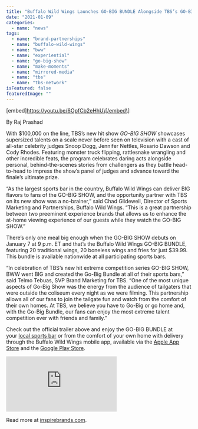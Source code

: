 ```yaml
---
title: "Buffalo Wild Wings Launches GO-BIG BUNDLE Alongside TBS’s GO-BIG SHOW"
date: "2021-01-09"
categories: 
  - name: "news"
tags: 
  - name: "brand-partnerships"
  - name: "buffalo-wild-wings"
  - name: "bww"
  - name: "experiential"
  - name: "go-big-show"
  - name: "make-moments"
  - name: "mirrored-media"
  - name: "tbs"
  - name: "tbs-network"
isFeatured: false
featuredImage: ""
---
```


\[embed\]https://youtu.be/6OpfCb2eHhU\[/embed\]

By Raj Prashad

With $100,000 on the line, TBS’s new hit show _GO-BIG SHOW_ showcases supersized talents on a scale never before seen on television with a cast of all-star celebrity judges Snoop Dogg, Jennifer Nettles, Rosario Dawson and Cody Rhodes. Featuring monster truck flipping, rattlesnake wrangling and other incredible feats, the program celebrates daring acts alongside personal, behind-the-scenes stories from challengers as they battle head-to-head to impress the show’s panel of judges and advance toward the finale’s ultimate prize.

“As the largest sports bar in the country, Buffalo Wild Wings can deliver BIG flavors to fans of the GO-BIG SHOW, and the opportunity partner with TBS on its new show was a no-brainer,” said Chad Glidewell, Director of Sports Marketing and Partnerships, Buffalo Wild Wings. “This is a great partnership between two preeminent experience brands that allows us to enhance the at-home viewing experience of our guests while they watch the GO-BIG SHOW.”

There’s only one meal big enough when the GO-BIG SHOW debuts on January 7 at 9 p.m. ET and that’s the Buffalo Wild Wings GO-BIG BUNDLE, featuring 20 traditional wings, 20 boneless wings and fries for just $39.99. This bundle is available nationwide at all participating sports bars.

“In celebration of TBS’s new hit extreme competition series GO-BIG SHOW, BWW went BIG and created the Go-Big Bundle at all of their sports bars,” said Telmo Tebuas, SVP Brand Marketing for TBS. “One of the most unique aspects of Go-Big Show was the energy from the audience of tailgaters that were outside the coliseum every night as we were filming. This partnership allows all of our fans to join the tailgate fun and watch from the comfort of their own homes. At TBS, we believe you have to Go-Big or go home and, with the Go-Big Bundle, our fans can enjoy the most extreme talent competition ever with friends and family.”

Check out the official trailer above and enjoy the GO-BIG BUNDLE at your [local sports bar](https://www.buffalowildwings.com/en/locations/) or from the comfort of your own home with delivery through the Buffalo Wild Wings mobile app, available via the [Apple App Store](https://apps.apple.com/us/app/blazin-rewards/id1031364004) and the [Google Play Store](https://play.google.com/store/apps/details?id=com.buffalowildwings.blazinrewards&hl=en).

<iframe id="twitter-widget-0" class="" title="Twitter Tweet" src="https://platform.twitter.com/embed/index.html?creatorScreenName=inspirebrands&amp;dnt=true&amp;embedId=twitter-widget-0&amp;frame=false&amp;hideCard=false&amp;hideThread=false&amp;id=1346155917482496001&amp;lang=en&amp;origin=https%3A%2F%2Fstories.inspirebrands.com%2Fbuffalo-wild-wings-go-big-bundle-tbs-go-big-show%2F&amp;siteScreenName=inspirebrands&amp;theme=light&amp;widgetsVersion=ed20a2b%3A1601588405575&amp;width=550px" frameborder="0" scrolling="no" allowfullscreen="allowfullscreen" data-tweet-id="1346155917482496001" data-mce-fragment="1"></iframe>

Read more at [inspirebrands.com](https://stories.inspirebrands.com/buffalo-wild-wings-go-big-bundle-tbs-go-big-show/).
